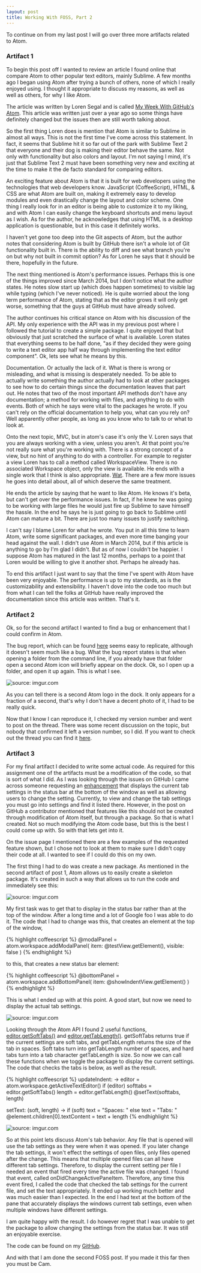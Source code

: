 ```yaml
---
layout: post
title: Working With FOSS, Part 2
---
```


To continue on from my last post I will go over three more artifacts related to Atom.

<!--excerpt-->

<h3>Artifact 1</h3>

To begin this post off I wanted to review an article I found online that compare Atom to other popular text editors, mainly Sublime. A few months ago I began using Atom after trying a bunch of others, none of which I really enjoyed using. I thought it appropriate to discuss my reasons, as well as well as others, for why I like Atom.

The article was written by Loren Segal and is called [My Week With GitHub's Atom](http://gnuu.org/2014/03/10/my-week-with-githubs-atom-editor/). This article was written just over a year ago so some things have definitely changed but the issues then are still worth talking about.

So the first thing Loren does is mention that Atom is similar to Sublime in almost all ways. This is not the first time I've come across this statement. In fact, it seems that Sublime hit it so far out of the park with Sublime Text 2 that everyone and their dog is making their editor behave the same. Not only with functionality but also colors and layout. I'm not saying I mind, it's just that Sublime Text 2 must have been something very new and exciting at the time to make it the de facto standard for comparing editors.

An exciting feature about Atom is that it is built for web developers using the technologies that web developers know. JavaScript (CoffeeScript), HTML, & CSS are what Atom are built on, making it extremely easy to develop modules and even drastically change the layout and color scheme. One thing I really look for in an editor is being able to customize it to my liking, and with Atom I can easily change the keyboard shortcuts and menu layout as I wish. As for the author, he acknowledges that using HTML is a desktop application is questionable, but in this case it definitely works.

I haven't yet gone too deep into the Git aspects of Atom, but the author notes that considering Atom is built by GitHub there isn't a whole lot of Git functionality built in. There is the ability to diff and see what branch you're on but why not built in commit option? As for Loren he says that it should be there, hopefully in the future.

The next thing mentioned is Atom's performance issues. Perhaps this is one of the things improved since March 2014, but I don't notice what the author states. He notes slow start up (which does happen sometimes) to visible lag while typing (which I've never noticed). He is quite worried about the long term performance of Atom, stating that as the editor grows it will only get worse, something that the guys at GitHub must have already solved.

The author continues his critical stance on Atom with his discussion of the API. My only experience with the API was in my previous post where I followed the tutorial to create a simple package. I quite enjoyed that but obviously that just scratched the surface of what is available. Loren states that everything seems to be half done, "as if they decided they were going to write a text editor app half way through implementing the text editor component". Ok, lets see what he means by this.

Documentation. Or actually the lack of it. What is there is wrong or misleading, and what is missing is desperately needed. To be able to actually write something the author actually had to look at other packages to see how to do certain things since the documentation leaves that part out. He notes that two of the most important API methods don't have any documentation; a method for working with files, and anything to do with events. Both of which he says were vital to the packages he wrote. If you can't rely on the official documentation to help you, what can you rely on? Well apparently other people, as long as you know who to talk to or what to look at.

Onto the next topic, MVC, but in atom's case it's only the V. Loren says that you are always working with a view, unless you aren't. At that point you're not really sure what you're working with. There is a strong concept of a view, but no hint of anything to do with a controller. For example to register a view Loren has to call a method called WorkspaceView. There is no associated Workspace object, only the view is available. He ends with a single work that I think is also appropriate. [Wat](http://i0.kym-cdn.com/photos/images/newsfeed/000/173/576/Wat8.jpg?1315930535). There are a few more issues he goes into detail about, all of which deserve the same treatment.

He ends the article by saying that he want to like Atom. He knows it's beta, but can't get over the performance issues. In fact, if he knew he was going to be working with large files he would just fire up Sublime to save himself the hassle. In the end he says he is just going to go back to Sublime until Atom can mature a bit. There are just too many issues to justify switching.

I can't say I blame Loren for what he wrote. You put in all this time to learn Atom, write some significant packages, and even more time banging your head against the wall. I didn't use Atom in March 2014, but if this article is anything to go by I'm glad I didn't. But as of now I couldn't be happier. I suppose Atom has matured in the last 12 months, perhaps to a point that Loren would be willing to give it another shot. Perhaps he already has.

To end this artifact I just want to say that the time I've spent with Atom have been very enjoyable. The performance is up to my standards, as is the customizability and extensibility. I haven't dove into the code too much but from what I can tell the folks at GitHub have really improved the documentation since this article was written. That's it.

<h3>Artifact 2</h3>

Ok, so for the second artifact I wanted to find a bug or enhancement that I could confirm in Atom.

The bug report, which can be found [here](https://github.com/atom/atom/issues/2964) seems easy to replicate, although it doesn't seem much like a bug. What the bug report states is that when opening a folder from the command line, if you already have that folder open a second Atom icon will briefly appear on the dock. Ok, so I open up a folder, and open it up again. This is what I see.

<img src="http://i.imgur.com/maPusgj.png" title="source: imgur.com" />

As you can tell there is a second Atom logo in the dock. It only appears for a fraction of a second, that's why I don't have a decent photo of it, I had to be really quick.

Now that I know I can reproduce it, I checked my version number and went to post on the thread. There was some recent discussion on the topic, but nobody that confirmed it left a version number, so I did. If you want to check out the thread you can find it [here](https://github.com/atom/atom/issues/2964).

<h3>Artifact 3</h3>

For my final artifact I decided to write some actual code. As required for this assignment one of the artifacts must be a modification of the code, so that is sort of what I did. As I was looking through the issues on GitHub I came across someone requesting an [enhancement](https://github.com/atom/atom/issues/6057) that displays the current tab settings in the status bar at the bottom of the window as well as allowing users to change the setting. Currently, to view and change the tab settings you must go into settings and find it listed there. However, in the post on GitHub a contributor mentioned that features like this should not be created through modification of Atom itself, but through a package. So that is what I created. Not so much modifying the Atom code base, but this is the best I could come up with. So with that lets get into it.

On the issue page I mentioned there are a few examples of the requested feature shown, but I chose not to look at them to make sure I didn't copy their code at all. I wanted to see if I could do this on my own.

The first thing I had to do was create a new package. As mentioned in the second artifact of post 1, Atom allows us to easily create a skeleton package. It's created in such a way that allows us to run the code and immediately see this:

<img src="http://i.imgur.com/Mum4syZ.png" title="source: imgur.com" />

My first task was to get that to display in the status bar rather than at the top of the window. After a long time and a lot of Google foo I was able to do it. The code that I had to change was this, that creates an element at the top of the window,

{% highlight coffeescript %}
@modalPanel = atom.workspace.addModalPanel(
    item: @testView.getElement(),
    visible: false
)
{% endhighlight %}

to this, that creates a new status bar element:

{% highlight coffeescript %}
@bottomPanel = atom.workspace.addBottomPanel(
    item: @showIndentView.getElement()
)
{% endhighlight %}

This is what I ended up with at this point. A good start, but now we need to display the actual tab settings.

<img src="http://i.imgur.com/9t9HJzR.png" title="source: imgur.com" />

Looking through the Atom API I found 2 useful functions, [editor.getSoftTabs()](https://atom.io/docs/api/v0.188.0/TextEditor#instance-getSoftTabs) and [editor.getTabLength()](https://atom.io/docs/api/v0.188.0/TextEditor#instance-getTabLength). getSoftTabs returns true if the current settings are soft tabs, and getTabLength returns the size of the tab in spaces. Soft tabs turn into getTabLength number of spaces, and hard tabs turn into a tab character getTabLength is size. So now we can call these functions when we toggle the package to display the current settings. The code that checks the tabs is below, as well as the result.

{% highlight coffeescript %}
updateIndent: ->
  editor = atom.workspace.getActiveTextEditor()
    if (editor)
      softtabs = editor.getSoftTabs()
      length = editor.getTabLength()
      @setText(softtabs, length)

setText: (soft, length) ->
  if (soft)
    text = "Spaces: "
  else
    text = "Tabs: "
  @element.children[0].textContent = text + length
{% endhighlight %}

<img src="http://i.imgur.com/bAiFRO4.png" title="source: imgur.com" />

So at this point lets discuss Atom's tab behavior. Any file that is opened will use the tab settings as they were when it was opened. If you later change the tab settings, it won't effect the settings of open files, only files opened after the change. This means that multiple opened files can all have different tab settings. Therefore, to display the current setting per file I needed an event that fired every time the active file was changed. I found that event, called onDidChangeActivePaneItem. Therefore, any time this event fired, I called the code that checked the tab settings for the current file, and set the text appropriately. It ended up working much better and was much easier than I expected. In the end I had text at the bottom of the pane that accurately displays the windows current tab settings, even when multiple windows have different settings.

I am quite happy with the result. I do however regret that I was unable to get the package to allow changing the settings from the status bar. It was still an enjoyable exercise.

The code can be found on my [GitHub](https://github.com/lhoworko/show-indent).

And with that I am done the second FOSS post. If you made it this far then you must be Cam.
